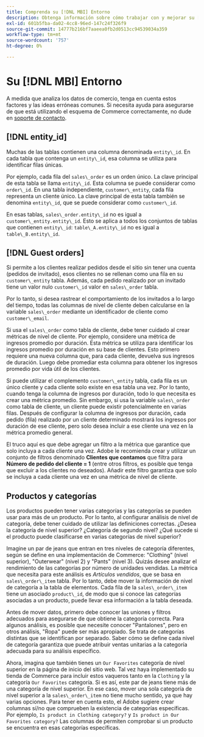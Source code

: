 ```yaml
---
title: Comprenda su [!DNL MBI] Entorno
description: Obtenga información sobre cómo trabajar con y mejorar su [!DNL MBI] entorno.
exl-id: 601b5fba-da02-4cc8-96ed-147c24f326f9
source-git-commit: 14777b216bf7aaeea0fb2d0513cc94539034a359
workflow-type: tm+mt
source-wordcount: '757'
ht-degree: 0%

---
```


# Su [!DNL MBI] Entorno

A medida que analiza los datos de comercio, tenga en cuenta estos factores y las ideas erróneas comunes. Si necesita ayuda para asegurarse de que está utilizando el esquema de Commerce correctamente, no dude en [soporte de contacto](https://experienceleague.adobe.com/docs/commerce-knowledge-base/kb/troubleshooting/miscellaneous/mbi-service-policies.html?lang=en).

## [!DNL entity\_id]

Muchas de las tablas contienen una columna denominada `entity\_id`. En cada tabla que contenga un `entity\_id`, esa columna se utiliza para identificar filas únicas.

Por ejemplo, cada fila del `sales\_order` es un orden único. La clave principal de esta tabla se llama `entity\_id`. Esta columna se puede considerar como `order\_id`. En una tabla independiente, `customer\_entity`, cada fila representa un cliente único. La clave principal de esta tabla también se denomina `entity\_id`, que se puede considerar como `customer\_id`.

En esas tablas, `sales\_order.entity\_id` no es igual a `customer\_entity.entity\_id`. Esto se aplica a todos los conjuntos de tablas que contienen `entity\_id`: `table\_A.entity\_id` no es igual a `table\_B.entity\_id`.

## [!DNL Guest orders]

Si permite a los clientes realizar pedidos desde el sitio sin tener una cuenta (pedidos de invitado), esos clientes no se rellenan como una fila en su `customer\_entity` tabla. Además, cada pedido realizado por un invitado tiene un valor nulo `customer\_id` valor en `sales\_order` tabla.

Por lo tanto, si desea rastrear el comportamiento de los invitados a lo largo del tiempo, todas las columnas de nivel de cliente deben calcularse en la variable `sales\_order` mediante un identificador de cliente como `customer\_email`.

Si usa el `sales\_order` como tabla de cliente, debe tener cuidado al crear métricas de nivel de cliente. Por ejemplo, considere una métrica de ingresos promedio por duración. Esta métrica se utiliza para identificar los ingresos promedio por duración en su base de clientes. Esto primero requiere una nueva columna que, para cada cliente, devuelva sus ingresos de duración. Luego debe promediar esta columna para obtener los ingresos promedio por vida útil de los clientes.

Si puede utilizar el complemento `customer\_entity` tabla, cada fila es un único cliente y cada cliente solo existe en esa tabla una vez. Por lo tanto, cuando tenga la columna de ingresos por duración, todo lo que necesita es crear una métrica promedio. Sin embargo, si usa la variable `sales\_order` como tabla de cliente, un cliente puede existir potencialmente en varias filas. Después de configurar la columna de ingresos por duración, cada pedido (fila) realizado por un cliente determinado mostrará los ingresos por duración de ese cliente, pero solo desea incluir a ese cliente una vez en la métrica promedio general.

El truco aquí es que debe agregar un filtro a la métrica que garantice que solo incluya a cada cliente una vez. Adobe le recomienda crear y utilizar un conjunto de filtros denominado **Clientes que contamos** que filtra para **Número de pedido del cliente = 1** (entre otros filtros, es posible que tenga que excluir a los clientes no deseados). Añadir este filtro garantiza que solo se incluya a cada cliente una vez en una métrica de nivel de cliente.

## Productos y categorías

Los productos pueden tener varias categorías y las categorías se pueden usar para más de un producto. Por lo tanto, al configurar análisis de nivel de categoría, debe tener cuidado de utilizar las definiciones correctas. ¿Desea la categoría de nivel superior? ¿Categoría de segundo nivel? ¿Qué sucede si el producto puede clasificarse en varias categorías de nivel superior?

Imagine un par de jeans que entran en tres niveles de categoría diferentes, según se define en una implementación de Commerce: &quot;Clothing&quot; (nivel superior), &quot;Outerwear&quot; (nivel 2) y &quot;Pants&quot; (nivel 3). Quizás desee analizar el rendimiento de las categorías por número de unidades vendidas. La métrica que necesita para este análisis es _Artículos vendidos_, que se basa en `sales\_order\_item` tabla. Por lo tanto, debe mover la información de nivel de categoría a la tabla de elementos. Cada fila de la `sales\_order\_item` tiene un asociado `product\_id`, de modo que si conoce las categorías asociadas a un producto, puede llevar esa información a la tabla deseada.

Antes de mover datos, primero debe conocer las uniones y filtros adecuados para asegurarse de que obtiene la categoría correcta. Para algunos análisis, es posible que necesite conocer &quot;Pantalones&quot;, pero en otros análisis, &quot;Ropa&quot; puede ser más apropiado. Se trata de categorías distintas que se identifican por separado. Saber cómo se define cada nivel de categoría garantiza que puede atribuir ventas unitarias a la categoría adecuada para su análisis específico.

Ahora, imagina que también tienes un `Our Favorites` categoría de nivel superior en la página de inicio del sitio web. Tal vez haya implementado su tienda de Commerce para incluir estos vaqueros tanto en la `Clothing` y la categoría `Our Favorites` categoría. Si es así, este par de jeans tiene más de una categoría de nivel superior. En ese caso, mover una sola categoría de nivel superior a la `sales\_order\_item` no tiene mucho sentido, ya que hay varias opciones. Para tener en cuenta esto, el Adobe sugiere crear columnas sí/no que comprueben la existencia de categorías específicas. Por ejemplo, `Is product in Clothing category?` y `Is product in Our Favorites category?` Las columnas de permiten comprobar si un producto se encuentra en esas categorías específicas.
